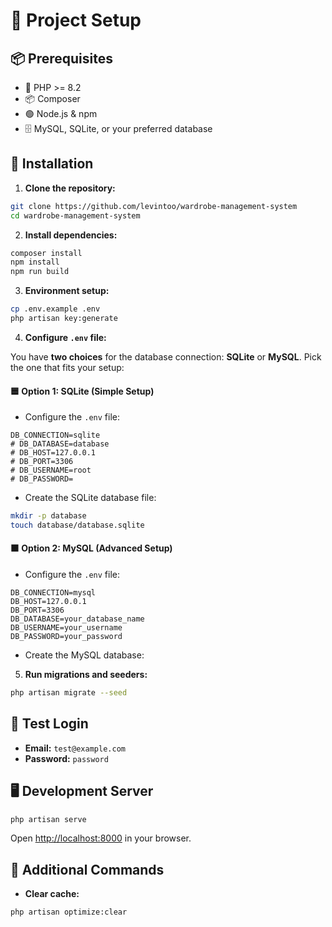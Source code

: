 # 🚀 Project Setup

## 📦 Prerequisites
- 🐘 PHP >= 8.2
- 📦 Composer
- 🟢 Node.js & npm
- 🗄️ MySQL, SQLite, or your preferred database

## 🔧 Installation
1. **Clone the repository:**
```bash
git clone https://github.com/levintoo/wardrobe-management-system
cd wardrobe-management-system
```

2. **Install dependencies:**
```bash
composer install
npm install
npm run build
```

3. **Environment setup:**
```bash
cp .env.example .env
php artisan key:generate
```

4. **Configure `.env` file:**

You have **two choices** for the database connection: **SQLite** or **MySQL**. Pick the one that fits your setup:

#### 🟦 **Option 1: SQLite (Simple Setup)**

- Configure the `.env` file:  
```env
DB_CONNECTION=sqlite
# DB_DATABASE=database
# DB_HOST=127.0.0.1
# DB_PORT=3306
# DB_USERNAME=root
# DB_PASSWORD=
```

- Create the SQLite database file:
```bash
mkdir -p database
touch database/database.sqlite
```

#### 🟧 **Option 2: MySQL (Advanced Setup)**

- Configure the `.env` file:
```env
DB_CONNECTION=mysql
DB_HOST=127.0.0.1
DB_PORT=3306
DB_DATABASE=your_database_name
DB_USERNAME=your_username
DB_PASSWORD=your_password
```

- Create the MySQL database:

5. **Run migrations and seeders:**
```bash
php artisan migrate --seed
```

## 🔑 Test Login
- **Email:** `test@example.com`
- **Password:** `password`

## 🖥️ Development Server
```bash
php artisan serve
```

Open [http://localhost:8000](http://localhost:8000) in your browser.

## 🧹 Additional Commands
- **Clear cache:**
```bash
php artisan optimize:clear
```
